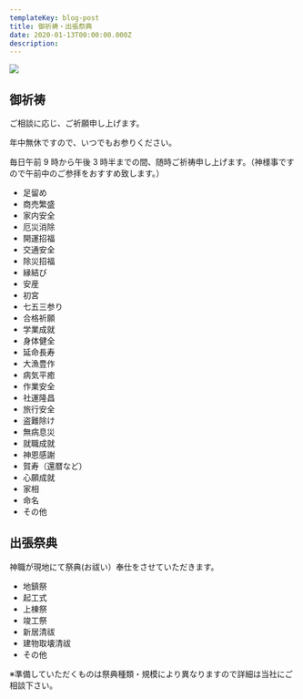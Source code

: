 ```yaml
---
templateKey: blog-post
title: 御祈祷・出張祭典
date: 2020-01-13T00:00:00.000Z
description:
---
```


![](img/kurumaharai.jpg)

## 御祈祷

ご相談に応じ、ご祈願申し上げます。

年中無休ですので、いつでもお参りください。

毎日午前 9 時から午後 3 時半までの間、随時ご祈祷申し上げます。（神様事ですので午前中のご参拝をおすすめ致します。）

- 足留め
- 商売繁盛
- 家内安全
- 厄災消除
- 開運招福
- 交通安全
- 除災招福
- 縁結び
- 安産
- 初宮
- 七五三参り
- 合格祈願
- 学業成就
- 身体健全
- 延命長寿
- 大漁豊作
- 病気平癒
- 作業安全
- 社運隆昌
- 旅行安全
- 盗難除け
- 無病息災
- 就職成就
- 神恩感謝
- 賀寿（還暦など）
- 心願成就
- 家相
- 命名
- その他

## 出張祭典

神職が現地にて祭典(お祓い）奉仕をさせていただきます。

- 地鎮祭
- 起工式
- 上棟祭
- 竣工祭
- 新居清祓
- 建物取壊清祓
- その他

※準備していただくものは祭典種類・規模により異なりますので詳細は当社にご相談下さい。
